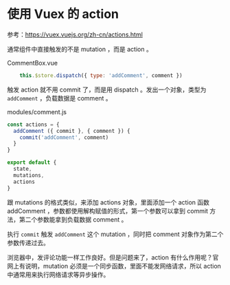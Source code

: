 # 使用 Vuex 的 action

参考：https://vuex.vuejs.org/zh-cn/actions.html

通常组件中直接触发的不是 mutation ，而是 action 。

CommentBox.vue

```js
    this.$store.dispatch({ type: 'addComment', comment })
```

触发 action 就不用 commit 了，而是用 dispatch 。发出一个对象，类型为 `addComment` ，负载数据是 comment 。

modules/comment.js

```js
const actions = {
  addComment ({ commit }, { comment }) {
    commit('addComment', comment)
  }
}

export default {
  state,
  mutations,
  actions
}
```

跟 mutations 的格式类似，来添加 actions 对象，里面添加一个 action 函数 addComment ，参数都使用解构赋值的形式，第一个参数可以拿到 commit 方法，第二个参数能拿到负载数据 comment 。

执行 `commit` 触发 `addComment` 这个 mutation ，同时把 comment 对象作为第二个参数传递过去。

浏览器中，发评论功能一样工作良好。但是问题来了，action 有什么作用呢？官网上有说明，mutation 必须是一个同步函数，里面不能发网络请求，所以 action 中通常用来执行网络请求等异步操作。
